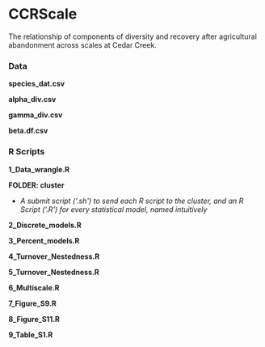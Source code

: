 # CCRScale
The relationship of components of diversity and recovery after agricultural abandonment across scales at Cedar Creek.

### Data

**species_dat.csv**

**alpha_div.csv**

**gamma_div.csv**

**beta.df.csv**

### R Scripts

**1_Data_wrangle.R**

**FOLDER: cluster**
- *A submit script ('.sh') to send each R script to the cluster, and an R Script ('.R') for every statistical model, named intuitively*

**2_Discrete_models.R**

**3_Percent_models.R**

**4_Turnover_Nestedness.R**

**5_Turnover_Nestedness.R**

**6_Multiscale.R**

**7_Figure_S9.R**

**8_Figure_S11.R**

**9_Table_S1.R**